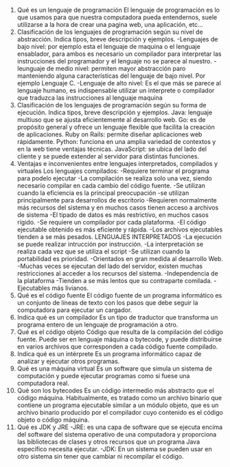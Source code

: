 1. Qué es un lenguaje de programación
    El lenguaje de programación es lo que usamos para que nuestra computadora pueda entendernos, suele utilizarse a la hora de crear una pagina web, una aplicación, etc...
1. Clasificación de los lenguajes de programación según su nivel de abstracción. Indica tipos, breve descripción y ejemplos.
    -Lenguajes de bajo nivel: por ejemplo esta el lenguaje de maquina o el lenguaje ensablador, para ambos es necesario un compilador para interpretar las instrucciones del programador y el lenguaje no se parece al nuestro.
    -leunguaje de medio nivel: permiten mayor abstracción paro manteniendo alguna características del lenguaje de bajo nivel. Por ejemplo Lenguaje C.
    -Lenguaje de alto nivel: Es el que más se parece al lenguaje humano, es indispensable utilizar un interprete o compilador que traduzca las instrucciones al lenguaje maquina
1. Clasificación de los lenguajes de programación según su forma de ejecución. Indica tipos, breve descripción y ejemplos.
    Java: lenguaje multiuso que se ajusta eficientemente al desarrollo web.
    Go: es de propósito general y ofrece un lenguaje flexible que facilita la creación de aplicaciones.
    Ruby on Rails: permite diseñar aplicaciones web rápidamente.
    Python: funciona en una amplia variedad de contextos y en la web tiene ventajas técnicas.
    JavaScript: se ubica del lado del cliente y se puede extender al servidor para distintas funciones.
1. Ventajas e inconvenientes entre lenguajes interpretados, compilados y virtuales
    Los lenguajes compilados:
    -Requiere terminar el programa para podelo ejecutar
    -La compilación se realiza solo una vez, siendo necesario compilar en cada cambio del código fuente.
    -Se utilizan cuando la eficiencia es la principal preocupación
    -se utilizan principalmente para desarrollos de escritorio
    -Requieren normalmente más recursos del sistema y en muchos casos tienen acceso a archivos de sistema
    -El tipado de datos es más restrictivo, en muchos casos rígido.
    -Se requiere un compilador por cada plataforma.
    -El código ejecutable obtenido es más eficiente y rápida.
    -Los archivos ejecutables tienden a se más pesados.
    LENGUAJES INTERPRETADOS
    -La ejecución se puede realizar intrucción por instrucción.
    -La interpretación se realiza cada vez que se utiliza el script
    -Se utilizan cuando la portabilidad es prioridad.
    -Orientados en gran medida al desarrollo Web.
    -Muchas veces se ejecutan del lado del servidor, existen muchas restricciones al acceder a los recursos del sistema.
    -Independencia de la plataforma
    -Tienden a se más lentos que su contraparte comilada.
    -Ejecutables más livianos.
1. Qué es el código fuente
    El código fuente de un programa informático es un conjunto de líneas de texto con los pasos que debe seguir la computadora para ejecutar un cargador.​
1. Indica qué es un compilador
    Es un tipo de traductor que transforma un programa entero de un lenguaje de programación a otro.​
1. Qué es el código objeto
    Código que resulta de la compilación del código fuente.​ Puede ser en lenguaje máquina o bytecode, y puede distribuirse en varios archivos que corresponden a cada código fuente compilado.
1. Indica qué es un intérprete
    Es un programa informático capaz de analizar y ejecutar otros programas.
1. Qué es una máquina virtual
    Es un software que simula un sistema de computación y puede ejecutar programas como si fuese una computadora real.
1. Qué son los bytecodes
    Es un código intermedio más abstracto que el código máquina. Habitualmente, es tratado como un archivo binario que contiene un programa ejecutable similar a un módulo objeto, que es un archivo binario producido por el compilador cuyo contenido es el código objeto o código máquina.
1. Qué es JDK y JRE
    -JRE: es una capa de software que se ejecuta encima del software del sistema operativo de una computadora y proporciona las bibliotecas de clases y otros recursos que un programa Java específico necesita ejecutar.
    -JDK: En un sistema se pueden usar en otro sistema sin tener que cambiar ni recompilar el código.